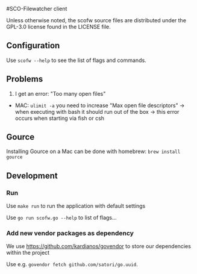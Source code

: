 #SCO-Filewatcher client

Unless otherwise noted, the scofw source files are distributed under the GPL-3.0 license found in the LICENSE file.


## Configuration
Use `scofw --help` to see the list of flags and commands.

## Problems

1. I get an error: "Too many open files"
- MAC: `ulimit -a` you need to increase "Max open file descriptors" -> when executing with bash it should run out of the box -> this error occurs when starting via fish or csh



## Gource
Installing Gource on a Mac can be done with homebrew: `brew install gource`


## Development

### Run

Use `make run` to run the application with default settings

Use `go run scofw.go --help` to list of flags...


### Add new vendor packages as dependency
We use https://github.com/kardianos/govendor to store our dependencies within the project

Use e.g. `govendor fetch github.com/satori/go.uuid`.
